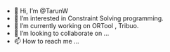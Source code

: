 - 👋 Hi, I’m @TarunW
- 👀 I’m interested in Constraint Solving programming.
- 🌱 I’m currently working on ORTool , Tribuo.
- 💞️ I’m looking to collaborate on ...
- 📫 How to reach me ...

<!---
TarunW/TarunW is a ✨ special ✨ repository because its `README.md` (this file) appears on your GitHub profile.
You can click the Preview link to take a look at your changes.
--->
